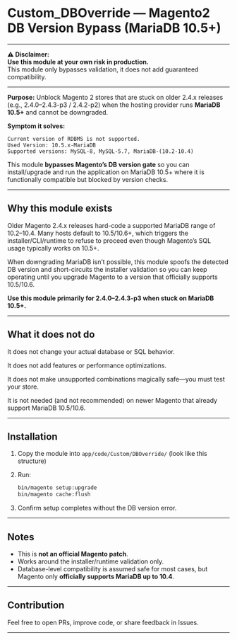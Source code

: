 # Custom_DBOverride — Magento2 DB Version Bypass (MariaDB 10.5+)

---

**⚠️ Disclaimer:**  
**Use this module at your own risk in production.**  
This module only bypasses validation, it does not add guaranteed compatibility.

---

**Purpose:** Unblock Magento 2 stores that are stuck on older 2.4.x releases (e.g., 2.4.0–2.4.3-p3 / 2.4.2-p2) when the hosting provider runs **MariaDB 10.5+** and cannot be downgraded.

**Symptom it solves:**
```
Current version of RDBMS is not supported.
Used Version: 10.5.x-MariaDB
Supported versions: MySQL-8, MySQL-5.7, MariaDB-(10.2-10.4)
```

This module **bypasses Magento’s DB version gate** so you can install/upgrade and run the application on MariaDB 10.5+ where it is functionally compatible but blocked by version checks.

---


## Why this module exists

Older Magento 2.4.x releases hard-code a supported MariaDB range of 10.2–10.4. Many hosts default to 10.5/10.6+, which triggers the installer/CLI/runtime to refuse to proceed even though Magento’s SQL usage typically works on 10.5+.

When downgrading MariaDB isn’t possible, this module spoofs the detected DB version and short-circuits the installer validation so you can keep operating until you upgrade Magento to a version that officially supports 10.5/10.6.

**Use this module primarily for 2.4.0–2.4.3-p3 when stuck on MariaDB 10.5+.**

---

## What it does not do

It does not change your actual database or SQL behavior.

It does not add features or performance optimizations.

It does not make unsupported combinations magically safe—you must test your store.

It is not needed (and not recommended) on newer Magento that already support MariaDB 10.5/10.6.

---
## Installation

1. Copy the module into `app/code/Custom/DBOverride/` (look like this structure)
2. Run:
   ```bash
   bin/magento setup:upgrade
   bin/magento cache:flush
   ```

3. Confirm setup completes without the DB version error.

---

## Notes

- This is **not an official Magento patch**.
- Works around the installer/runtime validation only.
- Database-level compatibility is assumed safe for most cases, but Magento only **officially supports MariaDB up to 10.4**.

---

## Contribution

Feel free to open PRs, improve code, or share feedback in Issues.

---
